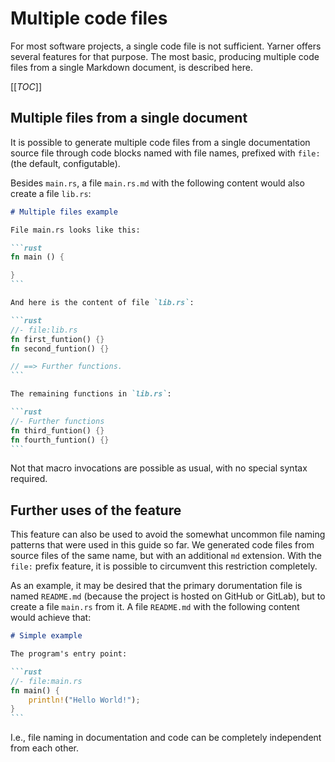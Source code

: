 # Multiple code files

For most software projects, a single code file is not sufficient. Yarner offers several features for that purpose.
The most basic, producing multiple code files from a single Markdown document, is described here.

[[_TOC_]]

## Multiple files from a single document

It is possible to generate multiple code files from a single documentation source file through code blocks named with file names, prefixed with `file:` (the default, configutable).

Besides `main.rs`, a file `main.rs.md` with the following content would also create a file `lib.rs`:

````markdown
# Multiple files example

File main.rs looks like this:

```rust
fn main () {

}
```

And here is the content of file `lib.rs`:

```rust
//- file:lib.rs
fn first_funtion() {}
fn second_funtion() {}

// ==> Further functions.
```

The remaining functions in `lib.rs`:

```rust
//- Further functions
fn third_funtion() {}
fn fourth_funtion() {}
```
````

Not that macro invocations are possible as usual, with no special syntax required.

## Further uses of the feature

This feature can also be used to avoid the somewhat uncommon file naming patterns that were used in this guide so far. We generated code files from source files of the same name, but with an additional `md` extension. With the `file:` prefix feature, it is possible to circumvent this restriction completely.

As an example, it may be desired that the primary dorumentation file is named `README.md` (because the project is hosted on GitHub or GitLab), but to create a file `main.rs` from it. A file `README.md` with the following content would achieve that:

````markdown
# Simple example

The program's entry point:

```rust
//- file:main.rs
fn main() {
    println!("Hello World!");
}
```
````

I.e., file naming in documentation and code can be completely independent from each other.
